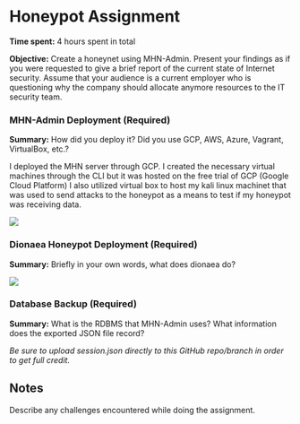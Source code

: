 # Honeypot Assignment

**Time spent:** 4 hours spent in total

**Objective:** Create a honeynet using MHN-Admin. Present your findings as if you were requested to give a brief report of the current state of Internet security. Assume that your audience is a current employer who is questioning why the company should allocate anymore resources to the IT security team.

### MHN-Admin Deployment (Required)

**Summary:** How did you deploy it? Did you use GCP, AWS, Azure, Vagrant, VirtualBox, etc.?

I deployed the MHN server through GCP. I created the necessary virtual machines through the CLI but it was hosted on the free trial of GCP (Google Cloud Platform) I also utilized virtual box to host my kali linux machinet that was used to send attacks to the honeypot as a means to test if my honeypot was receiving data. 

<img src="mhn-admin.gif">

### Dionaea Honeypot Deployment (Required)

**Summary:** Briefly in your own words, what does dionaea do?

<img src="dionaea-honeypot.gif">

### Database Backup (Required) 

**Summary:** What is the RDBMS that MHN-Admin uses? What information does the exported JSON file record?

*Be sure to upload session.json directly to this GitHub repo/branch in order to get full credit.*

## Notes

Describe any challenges encountered while doing the assignment.

